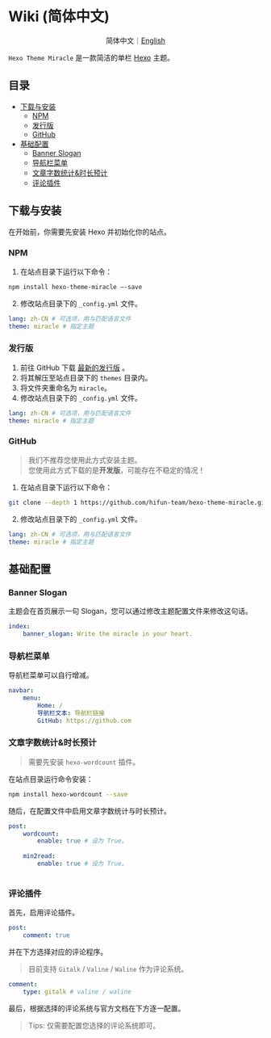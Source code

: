 # Wiki (简体中文)

<p align="center">简体中文｜<a href="docs/wiki-en.md">English</a></p>

`Hexo Theme Miracle` 是一款简洁的单栏 [Hexo](https://hexo.io) 主题。

## 目录

- [下载与安装](#下载与安装)
    - [NPM](#NPM)
    - [发行版](#发行版)
    - [GitHub](#GitHub)
- [基础配置](#基础配置)
    - [Banner Slogan](#Banner-Slogan)
    - [导航栏菜单](#导航栏菜单)
    - [文章字数统计&时长预计](#文章字数统计时长预计)
    - [评论插件](#评论插件)

## 下载与安装

在开始前，你需要先安装 Hexo 并初始化你的站点。

### NPM

1. 在站点目录下运行以下命令：

```bash
npm install hexo-theme-miracle —-save
```
2. 修改站点目录下的 `_config.yml` 文件。

```yaml
lang: zh-CN # 可选项，用与匹配语言文件
theme: miracle # 指定主题
```

### 发行版

1. 前往 GitHub 下载 [最新的发行版](https://github.com/hifun-team/hexo-theme-miracle/releases) 。
2. 将其解压至站点目录下的 `themes` 目录内。
3. 将文件夹重命名为 `miracle`。
4. 修改站点目录下的 `_config.yml` 文件。

```yaml
lang: zh-CN # 可选项，用与匹配语言文件
theme: miracle # 指定主题
```

### GitHub

> 我们不推荐您使用此方式安装主题。<br/>
> 您使用此方式下载的是**开发版**，可能存在不稳定的情况！

1. 在站点目录下运行以下命令：

```bash
git clone --depth 1 https://github.com/hifun-team/hexo-theme-miracle.git themes/miracle
```
2. 修改站点目录下的 `_config.yml` 文件。

```yaml
lang: zh-CN # 可选项，用与匹配语言文件
theme: miracle # 指定主题
```

## 基础配置

### Banner Slogan

主题会在首页展示一句 Slogan，您可以通过修改主题配置文件来修改这句话。

```yaml
index:
    banner_slogan: Write the miracle in your heart.
```

### 导航栏菜单

导航栏菜单可以自行增减。

```yaml
navbar:
    menu:
        Home: /
        导航栏文本: 导航栏链接
        GitHub: https://github.com
```

### 文章字数统计&时长预计

> 需要先安装 `hexo-wordcount` 插件。

在站点目录运行命令安装：

```bash
npm install hexo-wordcount --save
```

随后，在配置文件中启用文章字数统计与时长预计。

```yaml
post:
    wordcount:
        enable: true # 设为 True。
      
    min2read:
        enable: true # 设为 True。
        
```

### 评论插件

首先，启用评论插件。

```yaml
post:
    comment: true
```

并在下方选择对应的评论程序。

> 目前支持 `Gitalk` / `Valine` / `Waline` 作为评论系统。

```yaml
comment:
    type: gitalk # valine / waline
```

最后，根据选择的评论系统与官方文档在下方逐一配置。

> Tips: 仅需要配置您选择的评论系统即可。
